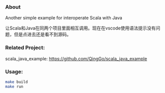 ### About

Another simple example for interoperate Scala with Java

让Scala和Java在同两个项目里面相互调用。现在在vscode使用语法提示没有问题，但是点进去还是看不到源码。

### Related Project:

scala_java_example: https://github.com/QingGo/scala_java_example

### Usage:
``` bash
make build
make run
```